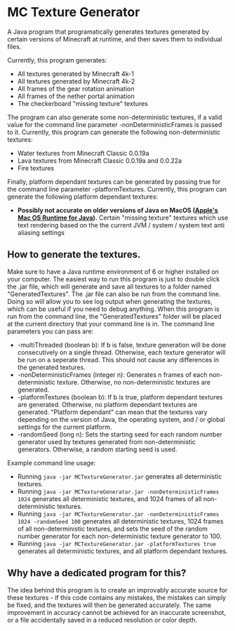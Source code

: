 # MC Texture Generator

A Java program that programatically generates textures generated by certain versions of Minecraft at runtime, and then saves them to individual files.

Currently, this program generates:

- All textures generated by Minecraft 4k-1
- All textures generated by Minecraft 4k-2
- All frames of the gear rotation animation
- All frames of the nether portal animation
- The checkerboard "missing texture" textures

The program can also generate some non-deterministic textures, if a valid value for the command line parameter -nonDeterministicFrames is passed to it. Currently, this program can generate the following non-deterministic textures:

- Water textures from Minecraft Classic 0.0.19a
- Lava textures from Minecraft Classic 0.0.19a and 0.0.22a
- Fire textures

Finally, platform dependant textures can be generated by passing true for the command line parameter -platformTextures. Currently, this program can generate the following platform dependant textures:

- **Possibly not accurate on older versions of Java on MacOS ([Apple's Mac OS Runtime for Java](https://en.wikipedia.org/wiki/Mac_OS_Runtime_for_Java)).** Certain "missing texture" textures which use text rendering based on the the current JVM / system / system text anti aliasing settings

## How to generate the textures.

Make sure to have a Java runtime environment of 6 or higher installed on your computer. The easiest way to run this program is just to double click the .jar file, which will generate and save all textures to a folder named "GeneratedTextures". The .jar file can also be run from the command line. Doing so will allow you to see log output when generating the textures, which can be useful if you need to debug anything. When this program is run from the command line, the "GeneratedTextures" folder will be placed at the current directory that your command line is in. The command line parameters you can pass are:

- -multiThreaded (boolean b): If b is false, texture generation will be done consecutively on a single thread. Otherwise, each texture generator will be run on a seperate thread. This should not cause any differences in the generated textures.
- -nonDeterministicFrames (integer n): Generates n frames of each non-deterministic texture. Otherwise, no non-deterministic textures are generated.
- -platformTextures (boolean b): If b is true, platform dependant textures are generated. Otherwise, no platform dependant textures are generated. "Platform dependant" can mean that the textures vary depending on the version of Java, the operating system, and / or global settings for the current platform.
- -randomSeed (long n): Sets the starting seed for each random number generator used by textures generated from non-deterministic generators. Otherwise, a random starting seed is used.

Example command line usage:

- Running `java -jar MCTextureGenerator.jar` generates all deterministic textures.
- Running `java -jar MCTextureGenerator.jar -nonDeterministicFrames 1024` generates all deterministic textures, and 1024 frames of all non-deterministic textures.
- Running `java -jar MCTextureGenerator.jar -nonDeterministicFrames 1024 -randomSeed 100` generates all deterministic textures, 1024 frames of all non-deterministic textures, and sets the seed of the random number generator for each non-deterministic texture generator to 100.
- Running `java -jar MCTextureGenerator.jar -platformTextures true` generates all deterministic textures, and all platform dependant textures.

## Why have a dedicated program for this?

The idea behind this program is to create an improvably accurate source for these textures - if this code contains any mistakes, the mistakes can simply be fixed, and the textures will then be generated accurately. The same improvement in accuracy cannot be achieved for an inaccurate screenshot, or a file accidentally saved in a reduced resolution or color depth.
